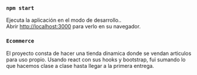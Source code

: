 ### `npm start`

Ejecuta la aplicación en el modo de desarrollo..\
Abrir [http://localhost:3000](http://localhost:3000) para verlo en su navegador.

### `Ecommerce`

El proyecto consta de hacer una tienda dinamica donde se vendan articulos 
para uso propio. Usando react con sus hooks y bootstrap, fui sumando lo que hacemos clase a clase hasta llegar a la primera entrega.

